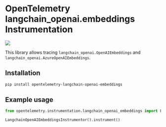 # OpenTelemetry langchain_openai.embeddings Instrumentation

<a href="https://pypi.org/project/opentelemetry-langchain-openai-embeddings/">
    <img src="https://badge.fury.io/py/opentelemetry-langchain-openai-embeddings.svg">
</a>

This library allows tracing `langchain_openai.OpenAIEmbeddings` and `langchain_openai.AzureOpenAIEmbeddings`.

## Installation

```bash
pip install opentelemetry-langchain-openai-embeddings
```

## Example usage

```python
from opentelemetry.instrumentation.langchain_openai_embeddings import LangchainOpenAIEmbeddingsInstrumentor

LangchainOpenAIEmbeddingsInstrumentor().instrument()
```
